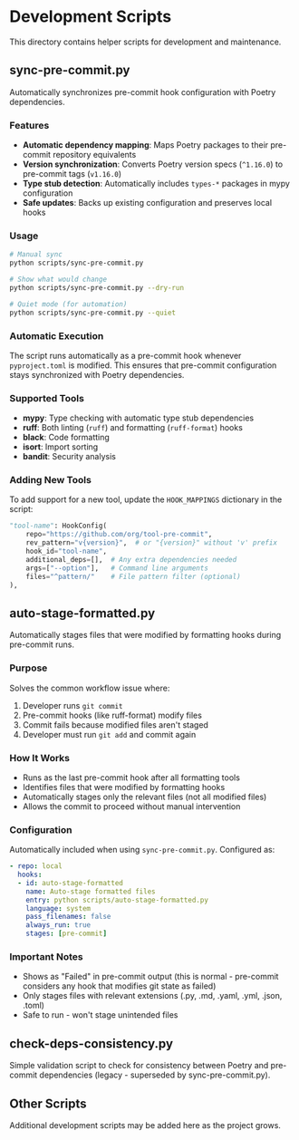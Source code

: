 # Development Scripts

This directory contains helper scripts for development and maintenance.

## sync-pre-commit.py

Automatically synchronizes pre-commit hook configuration with Poetry dependencies.

### Features

- **Automatic dependency mapping**: Maps Poetry packages to their pre-commit repository equivalents
- **Version synchronization**: Converts Poetry version specs (`^1.16.0`) to pre-commit tags (`v1.16.0`)
- **Type stub detection**: Automatically includes `types-*` packages in mypy configuration
- **Safe updates**: Backs up existing configuration and preserves local hooks

### Usage

```bash
# Manual sync
python scripts/sync-pre-commit.py

# Show what would change
python scripts/sync-pre-commit.py --dry-run

# Quiet mode (for automation)
python scripts/sync-pre-commit.py --quiet
```

### Automatic Execution

The script runs automatically as a pre-commit hook whenever `pyproject.toml` is modified. This ensures that pre-commit configuration stays synchronized with Poetry dependencies.

### Supported Tools

- **mypy**: Type checking with automatic type stub dependencies
- **ruff**: Both linting (`ruff`) and formatting (`ruff-format`) hooks
- **black**: Code formatting
- **isort**: Import sorting
- **bandit**: Security analysis

### Adding New Tools

To add support for a new tool, update the `HOOK_MAPPINGS` dictionary in the script:

```python
"tool-name": HookConfig(
    repo="https://github.com/org/tool-pre-commit",
    rev_pattern="v{version}",  # or "{version}" without 'v' prefix
    hook_id="tool-name",
    additional_deps=[],  # Any extra dependencies needed
    args=["--option"],   # Command line arguments
    files="^pattern/"    # File pattern filter (optional)
),
```

## auto-stage-formatted.py

Automatically stages files that were modified by formatting hooks during pre-commit runs.

### Purpose

Solves the common workflow issue where:
1. Developer runs `git commit`
2. Pre-commit hooks (like ruff-format) modify files
3. Commit fails because modified files aren't staged
4. Developer must run `git add` and commit again

### How It Works

- Runs as the last pre-commit hook after all formatting tools
- Identifies files that were modified by formatting hooks
- Automatically stages only the relevant files (not all modified files)
- Allows the commit to proceed without manual intervention

### Configuration

Automatically included when using `sync-pre-commit.py`. Configured as:

```yaml
- repo: local
  hooks:
  - id: auto-stage-formatted
    name: Auto-stage formatted files
    entry: python scripts/auto-stage-formatted.py
    language: system
    pass_filenames: false
    always_run: true
    stages: [pre-commit]
```

### Important Notes

- Shows as "Failed" in pre-commit output (this is normal - pre-commit considers any hook that modifies git state as failed)
- Only stages files with relevant extensions (.py, .md, .yaml, .yml, .json, .toml)
- Safe to run - won't stage unintended files

## check-deps-consistency.py

Simple validation script to check for consistency between Poetry and pre-commit dependencies (legacy - superseded by sync-pre-commit.py).

## Other Scripts

Additional development scripts may be added here as the project grows.
